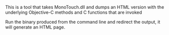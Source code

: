 This is a tool that takes MonoTouch.dll and dumps an HTML version 
with the underlying Objective-C methods and C functions that are 
invoked

Run the binary produced from the command line and redirect the output,
it will generate an HTML page.
